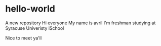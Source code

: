# hello-world
A new repository
Hi everyone
My name is avril
I'm freshman studying at Syracuse Univeristy iSchool

Nice to meet ya'll
